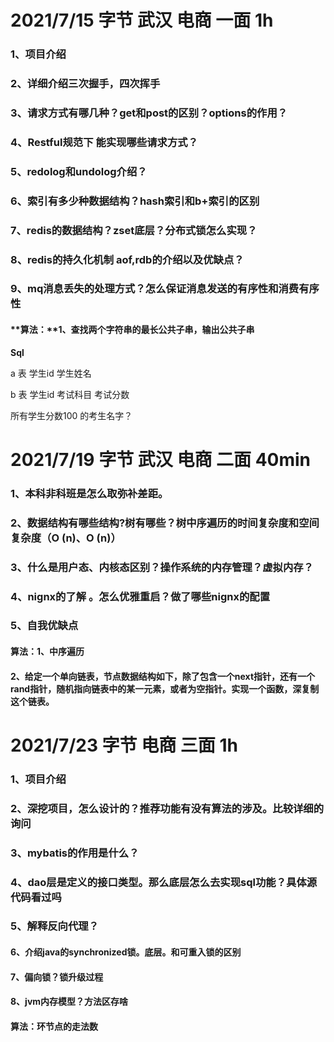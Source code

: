

# 2021/7/15    字节  武汉 电商  一面   1h

### 1、项目介绍

### 2、详细介绍三次握手，四次挥手

### 3、请求方式有哪几种？get和post的区别？options的作用？

### 4、Restful规范下 能实现哪些请求方式？

### 5、redolog和undolog介绍？

### 6、索引有多少种数据结构？hash索引和b+索引的区别

### 7、redis的数据结构？zset底层？分布式锁怎么实现？

### 8、redis的持久化机制 aof,rdb的介绍以及优缺点？

### 9、mq消息丢失的处理方式？怎么保证消息发送的有序性和消费有序性

#### **算法：**1、查找两个字符串的最长公共子串，输出公共子串

**Sql**

a 表 学生id  学生姓名

b 表 学生id  考试科目  考试分数



所有学生分数100  的考生名字？









# 2021/7/19    字节  武汉 电商  二面  	40min

### 1、本科非科班是怎么取弥补差距。

### 2、数据结构有哪些结构?树有哪些？树中序遍历的时间复杂度和空间复杂度（O (n)、O (n)）

### 3、什么是用户态、内核态区别？操作系统的内存管理？虚拟内存？

### 4、nignx的了解 。怎么优雅重启？做了哪些nignx的配置

### 5、自我优缺点

#### 算法：1、中序遍历

#### 	2、给定一个单向链表，节点数据结构如下，除了包含一个next指针，还有一个rand指针，随机指向链表中的某一元素，或者为空指针。实现一个函数，深复制这个链表。









# 2021/7/23 字节    电商    三面   1h

### 1、项目介绍

### 2、深挖项目，怎么设计的？推荐功能有没有算法的涉及。比较详细的询问

### 3、mybatis的作用是什么？

### 4、dao层是定义的接口类型。那么底层怎么去实现sql功能？具体源代码看过吗

### 5、解释反向代理？

#### 6、介绍java的synchronized锁。底层。和可重入锁的区别

#### 7、偏向锁？锁升级过程

#### 8、jvm内存模型？方法区存啥



#### 算法：环节点的走法数
